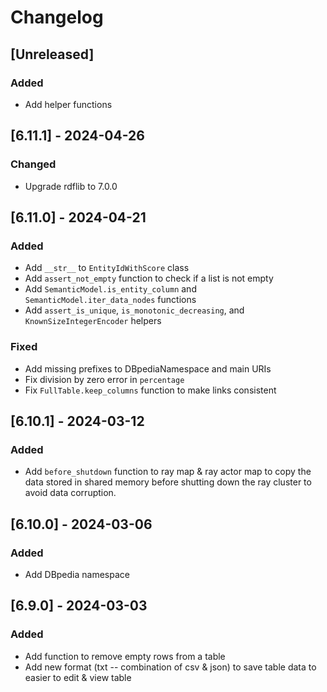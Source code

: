 # Changelog

## [Unreleased]

### Added

- Add helper functions

## [6.11.1] - 2024-04-26

### Changed

- Upgrade rdflib to 7.0.0

## [6.11.0] - 2024-04-21

### Added

- Add `__str__` to `EntityIdWithScore` class
- Add `assert_not_empty` function to check if a list is not empty
- Add `SemanticModel.is_entity_column` and `SemanticModel.iter_data_nodes` functions
- Add `assert_is_unique`, `is_monotonic_decreasing`, and `KnownSizeIntegerEncoder` helpers

### Fixed

- Add missing prefixes to DBpediaNamespace and main URIs
- Fix division by zero error in `percentage`
- Fix `FullTable.keep_columns` function to make links consistent

## [6.10.1] - 2024-03-12

### Added

- Add `before_shutdown` function to ray map & ray actor map to copy the data stored in shared memory before shutting down the ray cluster to avoid data corruption.

## [6.10.0] - 2024-03-06

### Added

- Add DBpedia namespace

## [6.9.0] - 2024-03-03

### Added

- Add function to remove empty rows from a table
- Add new format (txt -- combination of csv & json) to save table data to easier to edit & view table
